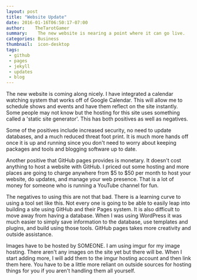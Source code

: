 ```yaml
---
layout: post
title: "Website Update"
date: 2016-01-16T06:50:17-07:00
author:    TheTarotGamer 
summary:    The new website is nearing a point where it can go live.
categories: Business
thumbnail:  icon-desktop
tags:
 - github
 - pages
 - jekyll
 - updates
 - blog
---
```


The new website is coming along nicely. I have integrated a calendar watching
system that works off of Google Calendar. This will allow me to schedule shows
and events and have them reflect on the site instantly. Some people may not
know but the hosting for this site uses something called a 'static site
generator'. This has both positives as well as negatives.

Some of the positives include increased security, no need to update databases,
and a much reduced threat foot print. It is much more hands off once it is up
and running since you don't need to worry about keeping packages and tools and
blogging software up to date.

Another positive that GitHub pages provides is monetary. It doesn't cost
anything to host a website with GitHub. I priced out some hosting and more
places are going to charge anywhere from $5 to $50 per month to host your
website, do updates, and manage your web presence. That is a lot of money for
someone who is running a YouTube channel for fun.

The negatives to using this are not that bad. There is a learning curve to
using a tool set like this. Not every one is going to be able to easily leap
into building a site using GitHub and their Pages system. It is also difficult
to move away from having a database. When I was using WordPress it was much
easier to simply save information to the database, use templates and plugins,
and build using those tools. GitHub pages takes more creativity and outside
assistance.

Images have to be hosted by SOMEONE. I am using imgur for my image hosting.
There aren't any images on the site yet but there will be. When I start adding
more, I will add them to the imgur hosting account and then link them here.
You have to be a little more reliant on outside sources for hosting things for
you if you aren't handling them all yourself.
